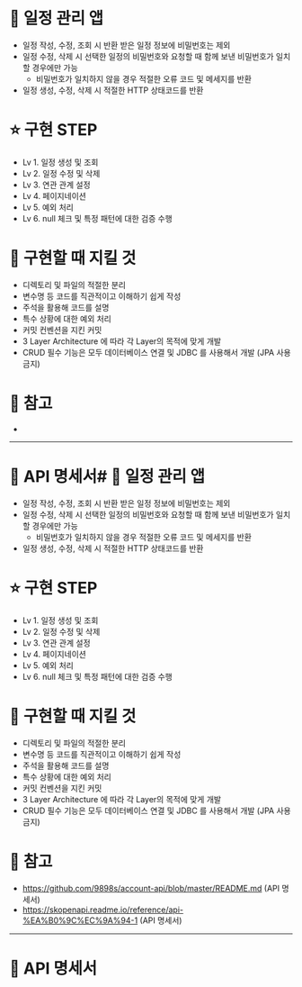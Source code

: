 # 📅 일정 관리 앱
- 일정 작성, 수정, 조회 시 반환 받은 일정 정보에 비밀번호는 제외
- 일정 수정, 삭제 시 선택한 일정의 비밀번호와 요청할 때 함께 보낸 비밀번호가 일치할 경우에만 가능
  - 비밀번호가 일치하지 않을 경우 적절한 오류 코드 및 메세지를 반환
- 일정 생성, 수정, 삭제 시 적절한 HTTP 상태코드를 반환

# ⭐ 구현 STEP
- Lv 1. 일정 생성 및 조회
- Lv 2. 일정 수정 및 삭제
- Lv 3. 연관 관계 설정
- Lv 4. 페이지네이션
- Lv 5. 예외 처리
- Lv 6. null 체크 및 특정 패턴에 대한 검증 수행

# 📌 구현할 때 지킬 것
- 디렉토리 및 파일의 적절한 분리
- 변수명 등 코드를 직관적이고 이해하기 쉽게 작성
- 주석을 활용해 코드를 설명
- 특수 상황에 대한 예외 처리
- 커밋 컨벤션을 지킨 커밋
- 3 Layer Architecture 에 따라 각 Layer의 목적에 맞게 개발
- CRUD 필수 기능은 모두 데이터베이스 연결 및 JDBC 를 사용해서 개발 (JPA 사용 금지)

# 📝 참고
- 
-------------

# 📄 API 명세서# 📅 일정 관리 앱
- 일정 작성, 수정, 조회 시 반환 받은 일정 정보에 비밀번호는 제외
- 일정 수정, 삭제 시 선택한 일정의 비밀번호와 요청할 때 함께 보낸 비밀번호가 일치할 경우에만 가능
  - 비밀번호가 일치하지 않을 경우 적절한 오류 코드 및 메세지를 반환
- 일정 생성, 수정, 삭제 시 적절한 HTTP 상태코드를 반환

# ⭐ 구현 STEP
- Lv 1. 일정 생성 및 조회
- Lv 2. 일정 수정 및 삭제
- Lv 3. 연관 관계 설정
- Lv 4. 페이지네이션
- Lv 5. 예외 처리
- Lv 6. null 체크 및 특정 패턴에 대한 검증 수행

# 📌 구현할 때 지킬 것
- 디렉토리 및 파일의 적절한 분리
- 변수명 등 코드를 직관적이고 이해하기 쉽게 작성
- 주석을 활용해 코드를 설명
- 특수 상황에 대한 예외 처리
- 커밋 컨벤션을 지킨 커밋
- 3 Layer Architecture 에 따라 각 Layer의 목적에 맞게 개발
- CRUD 필수 기능은 모두 데이터베이스 연결 및 JDBC 를 사용해서 개발 (JPA 사용 금지)

# 📝 참고
- https://github.com/9898s/account-api/blob/master/README.md (API 명세서)
- https://skopenapi.readme.io/reference/api-%EA%B0%9C%EC%9A%94-1 (API 명세서)
-------------

# 📄 API 명세서
